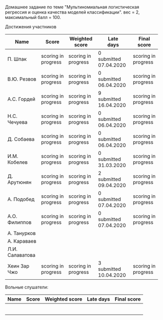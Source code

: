 Домашнее задание по теме "Мультиномиальная логистическая регрессия и оценка качества моделей классификации". вес = 2, максимальный балл = 100.



Достижения участников

| Name            | Score                    | Weighted<br>score        | Late<br>days                | Final<br>score           |
| --------------- | ------------------------ | ------------------------ | --------------------------- | ------------------------ |
| П. Шпак         | scoring in progress      | scoring in progress      | 0<br />submitted 07.04.2020 | scoring in progress      |
| В.Ю. Резвов     | scoring in progress      | scoring in progress      | 0<br />submitted 06.04.2020 | scoring in progress      |
| А.С. Гордей     | scoring in progress      | scoring in progress      | 9<br />submitted 16.04.2020 | scoring in progress      |
| Н.С. Чечуева    | scoring in progress      | scoring in progress      | 0<br />submitted 06.04.2020 | scoring in progress      |
| Д. Собаева      | scoring in progress      | scoring in progress      | 0<br />submitted 06.04.2020 | scoring in progress      |
| И.М. Кобелев    | scoring in progress      | scoring in progress      | 0<br />submitted 31.03.2020 | scoring in progress      |
| Д. Арутюнян     | scoring in progress      | scoring in progress      | 2<br />submitted 09.04.2020 | scoring in progress      |
| А. Подобед      | scoring in progress      | scoring in progress      | 0<br />submitted 07.04.2020 | scoring in progress      |
| А.О. Филиппов   | scoring in progress      | scoring in progress      | 0<br />submitted 07.04.2020 | scoring in progress      |
| А. Танурков     |                          |                          |                             |                          |
| А. Караваев     |                          |                          |                             |                          |
| Л.И. Салаватова |                          |                          |                             |                          |
| Хеин Зар Чжо    | scoring in progress      | scoring in progress      | 3<br />submitted 10.04.2020 | scoring in progress      |



Вольные слушатели:

| Name         | Score | Weighted score | Late days | Final score |
| ------------ | ----- | -------------- | --------- | ----------- |
|              |       |                |           |             |
|              |       |                |           |             |
|              |       |                |           |             |
|              |       |                |           |             |
|              |       |                |           |             |
|              |       |                |           |             |